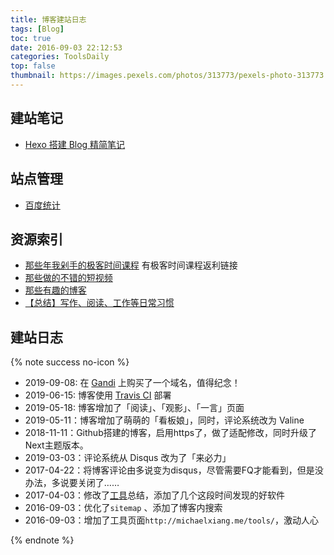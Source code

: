 ```yaml
---
title: 博客建站日志
tags: [Blog]
toc: true
date: 2016-09-03 22:12:53
categories: ToolsDaily
top: false
thumbnail: https://images.pexels.com/photos/313773/pexels-photo-313773.jpeg?w=1260&h=750&auto=compress&cs=tinysrgb
---
```


## 建站笔记

- [Hexo 搭建 Blog 精简笔记](https://www.cnblogs.com/michael-xiang/p/10464518.html)

## 站点管理

- [百度统计](https://tongji.baidu.com/web/18360470/overview/index?siteId=12775404&fromMenu=top)

## 资源索引

- [那些年我剁手的极客时间课程](https://michael728.github.io/2019/09/01/resource-it-geektime/) 有极客时间课程返利链接
- [那些做的不错的短视频](https://michael728.github.io/2018/11/11/video-demo/)
- [那些有趣的博客](https://michael728.github.io/2018/09/16/blog-interesting/)
- [【总结】写作、阅读、工作等日常习惯](https://michael728.github.io/2018/11/16/habit-writing-reading-working/)

## 建站日志

{% note success no-icon %}

- 2019-09-08: 在 [Gandi](https://www.gandi.net/zh-hans) 上购买了一个域名，值得纪念！
- 2019-06-15: 博客使用 [Travis CI](https://travis-ci.com/) 部署
- 2019-05-18: 博客增加了「阅读」、「观影」、「一言」页面
- 2019-05-11：博客增加了萌萌的「看板娘」，同时，评论系统改为 Valine
- 2018-11-11：Github搭建的博客，启用https了，做了适配修改，同时升级了Next主题版本。
- 2019-03-03：评论系统从 Disqus 改为了「来必力」
- 2017-04-22：将博客评论由多说变为disqus，尽管需要FQ才能看到，但是没办法，多说要关闭了……
- 2017-04-03：修改了[工具](http://michael728.github.io/tools/)总结，添加了几个这段时间发现的好软件
- 2016-09-03：优化了`sitemap` 、添加了博客内搜索
- 2016-09-03：增加了工具页面`http://michaelxiang.me/tools/`，激动人心

{% endnote %}